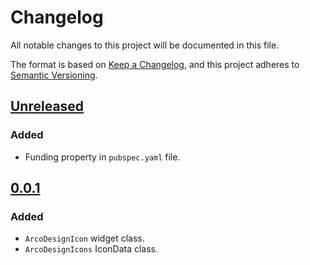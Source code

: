 # Changelog

All notable changes to this project will be documented in this file.

The format is based on [Keep a Changelog](https://keepachangelog.com/en/1.0.0/),
and this project adheres to [Semantic Versioning](https://semver.org/spec/v2.0.0.html).

## [Unreleased]
### Added
- Funding property in `pubspec.yaml` file.

## [0.0.1]
### Added
* `ArcoDesignIcon` widget class.
* `ArcoDesignIcons` IconData class.

[Unreleased]: https://github.com/hanmajid/arco_design_icons/compare/v0.0.1...dev
[0.0.1]: https://github.com/hanmajid/arco_design_icons/releases/tag/v0.0.1
